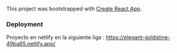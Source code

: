 This project was bootstrapped with [Create React App](https://github.com/facebook/create-react-app).



### Deployment

Proyecto en netlify en la siguiente liga : https://elegant-goldstine-49ba65.netlify.app/
